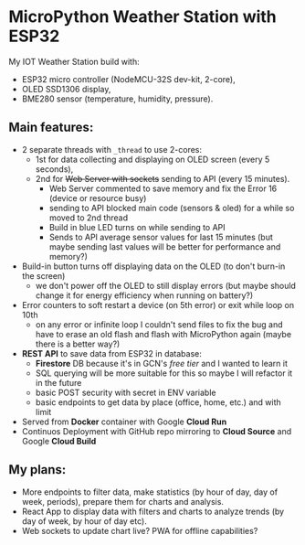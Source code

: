# MicroPython Weather Station with ESP32

My IOT Weather Station build with:

- ESP32 micro controller (NodeMCU-32S dev-kit, 2-core),
- OLED SSD1306 display,
- BME280 sensor (temperature, humidity, pressure).

## Main features:

- 2 separate threads with `_thread` to use 2-cores:
  - 1st for data collecting and displaying on OLED screen (every 5 seconds),
  - 2nd for ~~Web Server with sockets~~ sending to API (every 15 minutes).
    - Web Server commented to save memory and fix the Error 16 (device or resource busy)
    - sending to API blocked main code (sensors & oled) for a while so moved to 2nd thread
    - Build in blue LED turns on while sending to API
    - Sends to API average sensor values for last 15 minutes (but maybe sending last values will be better for performance and memory?)
- Build-in button turns off displaying data on the OLED (to don't burn-in the screen)
  - we don't power off the OLED to still display errors (but maybe should change it for energy efficiency when running on battery?)
- Error counters to soft restart a device (on 5th error) or exit while loop on 10th
  - on any error or infinite loop I couldn't send files to fix the bug and have to erase an old flash and flash with MicroPython again (maybe there is a better way?)
- **REST API** to save data from ESP32 in database:
  - **Firestore** DB because it's in GCN's _free tier_ and I wanted to learn it
  - SQL querying will be more suitable for this so maybe I will refactor it in the future
  - basic POST security with secret in ENV variable
  - basic endpoints to get data by place (office, home, etc.) and with limit
- Served from **Docker** container with Google **Cloud Run**
- Continuos Deployment with GitHub repo mirroring to **Cloud Source** and Google **Cloud Build**

## My plans:

- More endpoints to filter data, make statistics (by hour of day, day of week, periods), prepare them for charts and analysis.
- React App to display data with filters and charts to analyze trends (by day of week, by hour of day etc).
- Web sockets to update chart live? PWA for offline capabilities?
